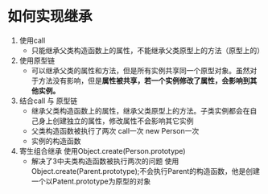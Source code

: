 # 如何实现继承
1. 使用call
    - 只能继承父类构造函数上的属性，不能继承父类原型上的方法（原型上的）
2. 使用原型链
    - 可以继承父类的属性和方法，但是所有实例共享同一个原型对象。虽然对于方法没有影响，但是**属性被共享，若一个实例修改了属性，会影响到其他实例。**
3. 结合call 与 原型链
    - 继承父类构造函数上的属性，继承父类原型上的方法。子类实例都会在自己身上创建独立的属性，修改属性不会影响其它实例
    - 父类构造函数被执行了两次 call一次  new Person一次
    - 实例的构造函数
4. 寄生组合继承 使用Object.create(Person.prototype)
    - 解决了3中夫类构造函数被执行两次的问题
        使用Object.create(Parent.prototype);不会执行Parent的构造函数，他是创建一个以Patent.prototype为原型的对象
